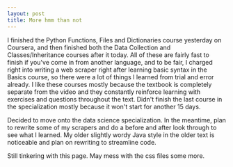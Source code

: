 ```yaml
---
layout: post
title: More hmm than not
---
```


I finished the Python Functions, Files and Dictionaries course yesterday on Coursera, and then finished both the Data Collection and Classes/Inheritance courses after it today. All of these are fairly fast to finish if you've come in from another language, and to be fair, I charged right into writing a web scraper right after learning basic syntax in the Basics course, so there were a lot of things I learned from trial and error already. I like these courses mostly because the textbook is completely separate from the video and they constantly reinforce learning with exercises and questions throughout the text. Didn't finish the last course in the specialization mostly because it won't start for another 15 days.

Decided to move onto the data science specialization. In the meantime, plan to rewrite some of my scrapers and do a before and after look through to see what I learned. My older slightly wordy Java style in the older text is noticeable and plan on rewriting to streamline code.

Still tinkering with this page. May mess with the css files some more.
